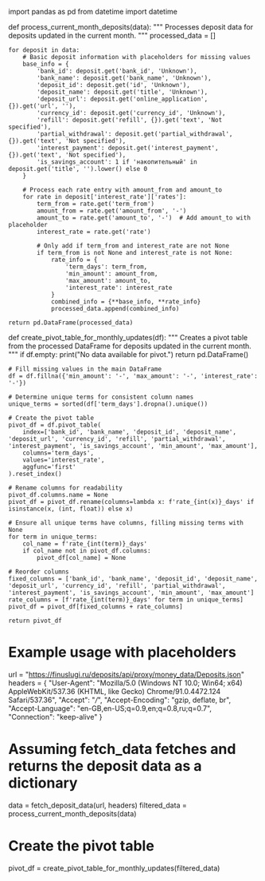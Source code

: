 import pandas as pd
from datetime import datetime

def process_current_month_deposits(data):
    """
    Processes deposit data for deposits updated in the current month.
    """
    processed_data = []

    for deposit in data:
        # Basic deposit information with placeholders for missing values
        base_info = {
            'bank_id': deposit.get('bank_id', 'Unknown'),
            'bank_name': deposit.get('bank_name', 'Unknown'),
            'deposit_id': deposit.get('id', 'Unknown'),
            'deposit_name': deposit.get('title', 'Unknown'),
            'deposit_url': deposit.get('online_application', {}).get('url', ''),
            'currency_id': deposit.get('currency_id', 'Unknown'),
            'refill': deposit.get('refill', {}).get('text', 'Not specified'),
            'partial_withdrawal': deposit.get('partial_withdrawal', {}).get('text', 'Not specified'),
            'interest_payment': deposit.get('interest_payment', {}).get('text', 'Not specified'),
            'is_savings_account': 1 if 'накопительный' in deposit.get('title', '').lower() else 0
        }

        # Process each rate entry with amount_from and amount_to
        for rate in deposit['interest_rate']['rates']:
            term_from = rate.get('term_from')
            amount_from = rate.get('amount_from', '-')
            amount_to = rate.get('amount_to', '-')  # Add amount_to with placeholder
            interest_rate = rate.get('rate')
            
            # Only add if term_from and interest_rate are not None
            if term_from is not None and interest_rate is not None:
                rate_info = {
                    'term_days': term_from,
                    'min_amount': amount_from,
                    'max_amount': amount_to,
                    'interest_rate': interest_rate
                }
                combined_info = {**base_info, **rate_info}
                processed_data.append(combined_info)

    return pd.DataFrame(processed_data)

def create_pivot_table_for_monthly_updates(df):
    """
    Creates a pivot table from the processed DataFrame for deposits updated in the current month.
    """
    if df.empty:
        print("No data available for pivot.")
        return pd.DataFrame()

    # Fill missing values in the main DataFrame
    df = df.fillna({'min_amount': '-', 'max_amount': '-', 'interest_rate': '-'})

    # Determine unique terms for consistent column names
    unique_terms = sorted(df['term_days'].dropna().unique())

    # Create the pivot table
    pivot_df = df.pivot_table(
        index=['bank_id', 'bank_name', 'deposit_id', 'deposit_name', 'deposit_url', 'currency_id', 'refill', 'partial_withdrawal', 'interest_payment', 'is_savings_account', 'min_amount', 'max_amount'],
        columns='term_days',
        values='interest_rate',
        aggfunc='first'
    ).reset_index()

    # Rename columns for readability
    pivot_df.columns.name = None
    pivot_df = pivot_df.rename(columns=lambda x: f'rate_{int(x)}_days' if isinstance(x, (int, float)) else x)

    # Ensure all unique terms have columns, filling missing terms with None
    for term in unique_terms:
        col_name = f'rate_{int(term)}_days'
        if col_name not in pivot_df.columns:
            pivot_df[col_name] = None

    # Reorder columns
    fixed_columns = ['bank_id', 'bank_name', 'deposit_id', 'deposit_name', 'deposit_url', 'currency_id', 'refill', 'partial_withdrawal', 'interest_payment', 'is_savings_account', 'min_amount', 'max_amount']
    rate_columns = [f'rate_{int(term)}_days' for term in unique_terms]
    pivot_df = pivot_df[fixed_columns + rate_columns]

    return pivot_df

# Example usage with placeholders
url = "https://finuslugi.ru/deposits/api/proxy/money_data/Deposits.json"
headers = {
    "User-Agent": "Mozilla/5.0 (Windows NT 10.0; Win64; x64) AppleWebKit/537.36 (KHTML, like Gecko) Chrome/91.0.4472.124 Safari/537.36",
    "Accept": "*/*",
    "Accept-Encoding": "gzip, deflate, br",
    "Accept-Language": "en-GB,en-US;q=0.9,en;q=0.8,ru;q=0.7",
    "Connection": "keep-alive"
}

# Assuming fetch_data fetches and returns the deposit data as a dictionary
data = fetch_deposit_data(url, headers)
filtered_data = process_current_month_deposits(data)

# Create the pivot table
pivot_df = create_pivot_table_for_monthly_updates(filtered_data)
